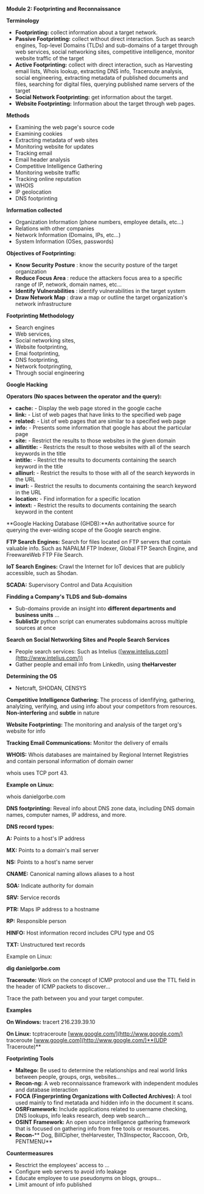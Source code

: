 **Module 2: Footprinting and Reconnaissance**

**Terminology**

- **Footprinting:** collect information about a target network.
- **Passive Footprinting:** collect without direct interaction. Such as search engines, Top-level Domains (TLDs) and sub-domains of a target through web services, social networking sites, competitive intelligence, monitor website traffic of the target
- **Active Footprinting:** collect with direct interaction, such as Harvesting email lists, Whois lookup, extracting DNS info, Traceroute analysis, social engineering, extracting metadata of published documents and files, searching for digital files, querying published name servers of the target
- **Social Network Footprinting:** get information about the target.
- **Website Footprinting:** Information about the target through web pages.

**Methods**

- Examining the web page&#39;s source code
- Examining cookies
- Extracting metadata of web sites
- Monitoring website for updates
- Tracking email
- Email header analysis
- Competitive Intelligence Gathering
- Monitoring website traffic
- Tracking online reputation
- WHOIS
- IP geolocation
- DNS footprinting

**Information collected**

- Organization Information (phone numbers, employee details, etc...)
- Relations with other companies
- Network Information (Domains, IPs, etc...)
- System Information (OSes, passwords)

**Objectives of Footprinting:**

- **Know Security Posture** : know the security posture of the target organization
- **Reduce Focus Area** : reduce the attackers focus area to a specific range of IP, network, domain names, etc...
- **Identify Vulnerabilities** : identify vulnerabilities in the target system
- **Draw Network Map** : draw a map or outline the target organization&#39;s network infrastructure

**Footprinting Methodology**

- Search engines
- Web services,
- Social networking sites,
- Website footprinting,
- Emai footprinting,
- DNS footprinting,
- Network footpringting,
- Through social engineering

**Google Hacking**

**Operators (No spaces between the operator and the query):**

- **cache:**  - Display the web page stored in the google cache
- **link:**  - List of web pages that have links to the specified web page
- **related:**  - List of web pages that are similar to a specified web page
- **info:**  - Presents some information that google has about the particular page
- **site:**  - Restrict the results to those websites in the given domain
- **allintitle:**  - Restricts the result to those websites with all of the search keywords in the title
- **intitle:**  - Restrict the results to documents containing the search keyword in the title
- **allinurl:**  - Restrict the results to those with all of the search keywords in the URL
- **inurl:**  - Restrict the results to documents containing the search keyword in the URL
- **location:**  - Find information for a specific location
- **intext:**  - Restrict the results to documents containing the search keyword in the content

**Google Hacking Database (GHDB):**An authoritative source for querying the ever-widing scope of the Google search engine.

**FTP Search Engines:** Search for files located on FTP servers that contain valuable info. Such as NAPALM FTP Indexer, Global FTP Search Engine, and FreewareWeb FTP File Search.

**IoT Search Engines:** Crawl the Internet for IoT devices that are publicly accessible, such as Shodan.

**SCADA:** Supervisory Control and Data Acquisition

**Findding a Company&#39;s TLDS and Sub-domains**

- Sub-domains provide an insight into **different departments and business units** …
- **Sublist3r** python script can enumerates subdomains across multiple sources at once

**Search on Social Networking Sites and People Search Services**

- People search services: Such as Intelius ([www.intelius.com](http://www.intelius.com/))
- Gather people and email info from LinkedIn, using **theHarvester**

**Determining the OS**

- Netcraft, SHODAN, CENSYS

**Competitive Intelligence Gathering:** The process of idenfifying, gathering, analylzing, verifying, and using info about your competitors from resources. **Non-interfering** and **subtle** in nature

**Website Footprinting:** The monitoring and analysis of the target org&#39;s website for info

**Tracking Email Communications:** Monitor the delivery of emails

**WHOIS:** Whois databases are maintained by Regional Internet Registries and contain personal information of domain owner

whois uses TCP port 43.

**Example on Linux:**

whois danielgorbe.com

**DNS footprinting:** Reveal info about DNS zone data, including DNS domain names, computer names, IP address, and more.

**DNS record types:**

**A:** Points to a host&#39;s IP address

**MX:** Points to a domain&#39;s mail server

**NS:** Points to a host&#39;s name server

**CNAME:** Canonical naming allows aliases to a host

**SOA:** Indicate authority for domain

**SRV:** Service records

**PTR:** Maps IP address to a hostname

**RP:** Responsible person

**HINFO:** Host information record includes CPU type and OS

**TXT:** Unstructured text records

Example on Linux:

**dig danielgorbe.com**

**Traceroute:** Work on the concept of ICMP protocol and use the TTL field in the header of ICMP packets to discover…

Trace the path between you and your target computer.

**Examples**

**On Windows:** tracert 216.239.39.10

**On Linux:** tcptraceroute [www.google.com/](http://www.google.com/) traceroute [www.google.com](http://www.google.com/)**(UDP Traceroute)**

**Footprinting Tools**

- **Maltego:** Be used to determine the relationships and real world links between people, groups, orgs, websites…
- **Recon-ng:** A web reconnaissance framework with independent modules and database interaction
- **FOCA (Fingerprinting Organizations with Collected Archives):** A tool used mainly to find metatada and hidden info in the document it scans.
- **OSRFramework:** Include applications related to username checking, DNS lookups, info leaks research, deep web search…
- **OSINT Framework:** An open source intelligence gathering framework that is focused on gathering info from free tools or resources.
- **Recon-**** Dog, BillCipher, theHarvester, Th3Inspector, Raccoon, Orb, PENTMENU**

**Countermeasures**

- Resctrict the employees&#39; access to …
- Configure web servers to avoid info leakage
- Educate employee to use pseudonyms on blogs, groups…
- Limit amount of info published
